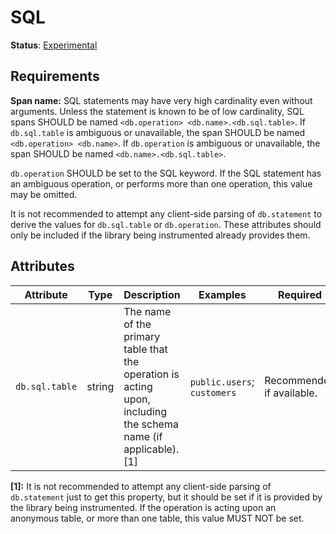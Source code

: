 # SQL

**Status**: [Experimental](../../document-status.md)

## Requirements

**Span name:** SQL statements may have very high cardinality even without arguments.
Unless the statement is known to be of low cardinality, SQL spans SHOULD be named `<db.operation> <db.name>.<db.sql.table>`.
If `db.sql.table` is ambiguous or unavailable, the span SHOULD be named `<db.operation> <db.name>`.
If `db.operation` is ambiguous or unavailable, the span SHOULD be named `<db.name>.<db.sql.table>`.

`db.operation` SHOULD be set to the SQL keyword. If the SQL statement has an ambiguous operation, or performs more than one operation, this value may be omitted.

It is not recommended to attempt any client-side parsing of `db.statement` to derive the values for `db.sql.table` or `db.operation`. These attributes should only be included if the library being instrumented already provides them.

## Attributes

<!-- semconv db.tech(tag=call-level-tech-specific) -->
| Attribute  | Type | Description  | Examples  | Required |
|---|---|---|---|---|
| `db.sql.table` | string | The name of the primary table that the operation is acting upon, including the schema name (if applicable). [1] | `public.users`; `customers` | Recommended if available. |

**[1]:** It is not recommended to attempt any client-side parsing of `db.statement` just to get this property, but it should be set if it is provided by the library being instrumented. If the operation is acting upon an anonymous table, or more than one table, this value MUST NOT be set.
<!-- endsemconv -->
